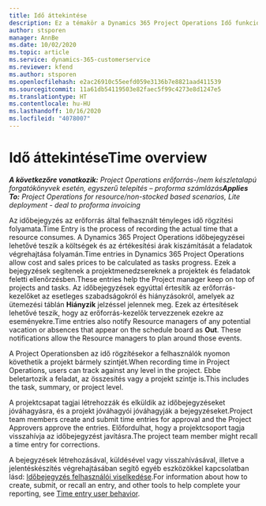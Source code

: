 ```yaml
---
title: Idő áttekintése
description: Ez a témakör a Dynamics 365 Project Operations Idő funkciójával kapcsolatos információkat tartalmaz.
author: stsporen
manager: AnnBe
ms.date: 10/02/2020
ms.topic: article
ms.service: dynamics-365-customerservice
ms.reviewer: kfend
ms.author: stsporen
ms.openlocfilehash: e2ac26910c55eefd059e3136b7e8821aad411539
ms.sourcegitcommit: 11a61db54119503e82faec5f99c4273e8d1247e5
ms.translationtype: HT
ms.contentlocale: hu-HU
ms.lasthandoff: 10/16/2020
ms.locfileid: "4078007"
---
```

# <a name="time-overview"></a><span data-ttu-id="d76cb-103">Idő áttekintése</span><span class="sxs-lookup"><span data-stu-id="d76cb-103">Time overview</span></span>

<span data-ttu-id="d76cb-104">_**A következőre vonatkozik:** Project Operations erőforrás-/nem készletalapú forgatókönyvek esetén, egyszerű telepítés – proforma számlázás_</span><span class="sxs-lookup"><span data-stu-id="d76cb-104">_**Applies To:** Project Operations for resource/non-stocked based scenarios, Lite deployment - deal to proforma invoicing_</span></span>

<span data-ttu-id="d76cb-105">Az időbejegyzés az erőforrás által felhasznált tényleges idő rögzítési folyamata.</span><span class="sxs-lookup"><span data-stu-id="d76cb-105">Time Entry is the process of recording the actual time that a resource consumes.</span></span> <span data-ttu-id="d76cb-106">A Dynamics 365 Project Operations időbejegyzései lehetővé teszik a költségek és az értékesítési árak kiszámítását a feladatok végrehajtása folyamán.</span><span class="sxs-lookup"><span data-stu-id="d76cb-106">Time entries in Dynamics 365 Project Operations allow cost and sales prices to be calculated as tasks progress.</span></span> <span data-ttu-id="d76cb-107">Ezek a bejegyzések segítenek a projektmenedzsereknek a projektek és feladatok feletti ellenőrzésben.</span><span class="sxs-lookup"><span data-stu-id="d76cb-107">These entries help the Project manager keep on top of projects and tasks.</span></span> <span data-ttu-id="d76cb-108">Az időbejegyzések egyúttal értesítik az erőforrás-kezelőket az esetleges szabadságokról és hiányzásokról, amelyek az ütemezési táblán **Hiányzik** jelzéssel jelennek meg. Ezek az értesítések lehetővé teszik, hogy az erőforrás-kezelők tervezzenek ezekre az eseményekre.</span><span class="sxs-lookup"><span data-stu-id="d76cb-108">Time entries also notify Resource managers of any potential vacation or absences that appear on the schedule board as **Out**. These notifications allow the Resource managers to plan around those events.</span></span>

<span data-ttu-id="d76cb-109">A Project Operationsben az idő rögzítésekor a felhasználók nyomon követhetik a projekt bármely szintjét.</span><span class="sxs-lookup"><span data-stu-id="d76cb-109">When recording time in Project Operations, users can track against any level in the project.</span></span> <span data-ttu-id="d76cb-110">Ebbe beletartozik a feladat, az összesítés vagy a projekt szintje is.</span><span class="sxs-lookup"><span data-stu-id="d76cb-110">This includes the task, summary, or project level.</span></span>

<span data-ttu-id="d76cb-111">A projektcsapat tagjai létrehozzák és elküldik az időbejegyzéseket jóváhagyásra, és a projekt jóváhagyói jóváhagyják a bejegyzéseket.</span><span class="sxs-lookup"><span data-stu-id="d76cb-111">Project team members create and submit time entries for approval and the Project Approvers approve the entries.</span></span> <span data-ttu-id="d76cb-112">Előfordulhat, hogy a projektcsoport tagja visszahívja az időbejegyzést javításra.</span><span class="sxs-lookup"><span data-stu-id="d76cb-112">The project team member might recall a time entry for corrections.</span></span>

<span data-ttu-id="d76cb-113">A bejegyzések létrehozásával, küldésével vagy visszahívásával, illetve a jelentéskészítés végrehajtásában segítő egyéb eszközökkel kapcsolatban lásd: [Időbejegyzés felhasználói viselkedése](ui-behavior-time.md).</span><span class="sxs-lookup"><span data-stu-id="d76cb-113">For information about how to create, submit, or recall an entry, and other tools to help complete your reporting, see [Time entry user behavior](ui-behavior-time.md).</span></span>

